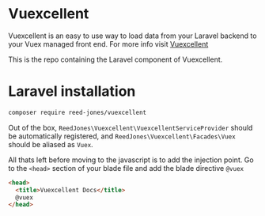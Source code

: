 # Vuexcellent

Vuexcellent is an easy to use way to load data from your Laravel backend to your Vuex managed front end. For more info visit [Vuexcellent](https://vuexcellent.netlify.com/)

This is the repo containing the Laravel component of Vuexcellent.

# Laravel installation

```sh
composer require reed-jones/vuexcellent
```

Out of the box, `ReedJones\Vuexcellent\VuexcellentServiceProvider` should be automatically registered, and `ReedJones\Vuexcellent\Facades\Vuex` should be aliased as `Vuex`.

All thats left before moving to the javascript is to add the injection point. Go to the `<head>` section of your blade file and add the blade directive `@vuex`

```html
<head>
  <title>Vuexcellent Docs</title>
  @vuex
</head>
```
